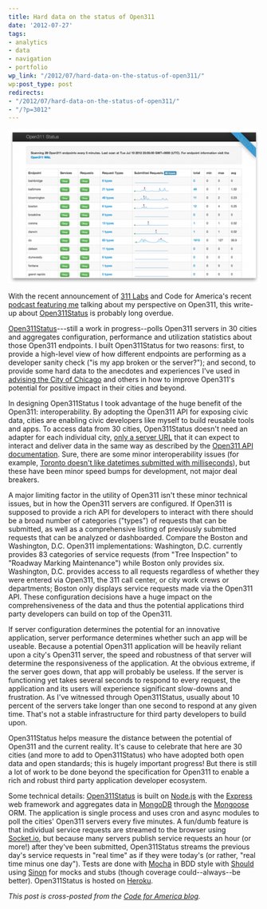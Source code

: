 ```yaml
---
title: Hard data on the status of Open311
date: '2012-07-27'
tags:
- analytics
- data
- navigation
- portfolio
wp_link: "/2012/07/hard-data-on-the-status-of-open311/"
wp:post_type: post
redirects:
- "/2012/07/hard-data-on-the-status-of-open311/"
- "/?p=3012"
---
```


![](2012-07-27-Hard-data-on-the-status-of-Open311/open311status.herokuapp-2-600x369.png "open311status.herokuapp-2")

With the recent announcement of [311 Labs](http://codeforamerica.org/2012/07/12/hello-311-labs/) and Code for America's recent [podcast featuring me](http://codeforamerica.org/2012/07/23/open311-reality-check-how-usable-is-the-api-for-developers/) talking about my perspective on Open311, this write-up about [Open311Status](http://open311status.herokuapp.com) is probably long overdue.

[Open311Status](http://open311status.herokuapp.com)---still a work in progress--polls Open311 servers in 30 cities and aggregates configuration, performance and utilization statistics about those Open311 endpoints. I built Open311Status for two reasons: first, to provide a high-level view of how different endpoints are performing as a developer sanity check ("is my app broken or the server?"); and second, to provide some hard data to the anecdotes and experiences I've used in [advising the City of Chicago](http://codeforamerica.org/2012-partners/chicago/) and others in how to improve Open311's potential for positive impact in their cities and beyond.

In designing Open311Status I took advantage of the huge benefit of the Open311: interoperability. By adopting the Open311 API for exposing civic data, cities are enabling civic developers like myself to build reusable tools and apps. To access data from 30 cities, Open311Status doesn't need an adapter for each individual city, [only a server URL](https://github.com/codeforamerica/open311status/blob/master/lib/endpoints.json) that it can expect to interact and deliver data in the same way as described by the [Open311 API documentation](http://wiki.open311.org/GeoReport_v2). Sure, there are some minor interoperability issues (for example, [Toronto doesn't like datetimes submitted with milliseconds](http://tracker.open311.org/ticket/95)), but these have been minor speed bumps for development, not major deal breakers.

A major limiting factor in the utility of Open311 isn't these minor technical issues, but in how the Open311 servers are configured. If Open311 is supposed to provide a rich API for developers to interact with there should be a broad number of categories ("types") of requests that can be submitted, as well as a comprehensive listing of previously submitted requests that can be analyzed or dashboarded. Compare the Boston and Washington, D.C. Open311 implementations: Washington, D.C. currently provides 83 categories of service requests (from "Tree Inspection" to "Roadway Marking Maintenance") while Boston only provides six. Washington, D.C. provides access to all requests regardless of whether they were entered via Open311, the 311 call center, or city work crews or departments; Boston only displays service requests made via the Open311 API. These configuration decisions have a huge impact on the comprehensiveness of the data and thus the potential applications third party developers can build on top of the Open311.

If server configuration determines the potential for an innovative application, server performance determines whether such an app will be useable. Because a potential Open311 application will be heavily reliant upon a city's Open311 server, the speed and robustness of that server will determine the responsiveness of the application. At the obvious extreme, if the server goes down, that app will probably be useless. If the server is functioning yet takes several seconds to respond to every request, the application and its users will experience significant slow-downs and frustration. As I've witnessed through Open311Status, usually about 10 percent of the servers take longer than one second to respond at any given time. That's not a stable infrastructure for third party developers to build upon.

Open311Status helps measure the distance between the potential of Open311 and the current reality. It's cause to celebrate that here are 30 cities (and more to add to Open311Status) who have adopted both open data and open standards; this is hugely important progress! But there is still a lot of work to be done beyond the specification for Open311 to enable a rich and robust third party application developer ecosystem.

Some technical details: [Open311Status](http://open311status.herokuapp.com) is built on [Node.js](http://nodejs.org/) with the [Express](http://expressjs.com/) web framework and aggregates data in [MongoDB](http://www.mongodb.org/) through the [Mongoose](http://mongoosejs.com/) ORM. The application is single process and uses cron and async modules to poll the cities' Open311 servers every five minutes. A fun/dumb feature is that individual service requests are streamed to the browser using [Socket.io](http://socket.io/), but because many servers publish service requests an hour (or more!) after they've been submitted, Open311Status streams the previous day's service requests in "real time" as if they were today's (or rather, "real time minus one day"). Tests are done with [Mocha](http://visionmedia.github.com/mocha/) in BDD style with [Should](https://github.com/visionmedia/should.js) using [Sinon](http://sinonjs.org/) for mocks and stubs (though coverage could--always--be better). Open311Status is hosted on [Heroku](http://www.heroku.com/).

_This post is cross-posted from the [Code for America blog](http://codeforamerica.org/2012/07/27/hard-data-on-the-status-of-open311/)._
